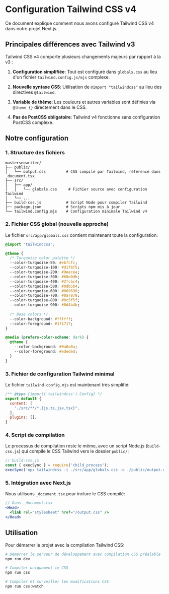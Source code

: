 # Configuration Tailwind CSS v4

Ce document explique comment nous avons configuré Tailwind CSS v4 dans notre projet Next.js.

## Principales différences avec Tailwind v3

Tailwind CSS v4 comporte plusieurs changements majeurs par rapport à la v3 :

1. **Configuration simplifiée**: Tout est configuré dans `globals.css` au lieu d'un fichier `tailwind.config.js/mjs` complexe.

2. **Nouvelle syntaxe CSS**: Utilisation de `@import "tailwindcss"` au lieu des directives `@tailwind`.

3. **Variable de thème**: Les couleurs et autres variables sont définies via `@theme {}` directement dans le CSS.

4. **Pas de PostCSS obligatoire**: Tailwind v4 fonctionne sans configuration PostCSS complexe.

## Notre configuration

### 1. Structure des fichiers

```
masterseowriter/
├── public/
│   └── output.css         # CSS compilé par Tailwind, référencé dans _document.tsx
├── src/
│   ├── app/
│   │   └── globals.css     # Fichier source avec configuration Tailwind
│   └── ...
├── build-css.js           # Script Node pour compiler Tailwind
├── package.json           # Scripts npm mis à jour
└── tailwind.config.mjs    # Configuration minimale Tailwind v4
```

### 2. Fichier CSS global (nouvelle approche)

Le fichier `src/app/globals.css` contient maintenant toute la configuration:

```css
@import "tailwindcss";

@theme {
  /* Turquoise color palette */
  --color-turquoise-50: #ebfcfc;
  --color-turquoise-100: #d1f6f5;
  --color-turquoise-200: #9eecea;
  --color-turquoise-300: #68e0db;
  --color-turquoise-400: #2fcbc4;
  --color-turquoise-500: #0db5b4;
  --color-turquoise-600: #089696;
  --color-turquoise-700: #0a7878;
  --color-turquoise-800: #0c5f5f;
  --color-turquoise-900: #0d4b4b;
  
  /* Base colors */
  --color-background: #ffffff;
  --color-foreground: #171717;
}

@media (prefers-color-scheme: dark) {
  @theme {
    --color-background: #0a0a0a;
    --color-foreground: #ededed;
  }
}
```

### 3. Fichier de configuration Tailwind minimal

Le fichier `tailwind.config.mjs` est maintenant très simplifié:

```js
/** @type {import('tailwindcss').Config} */
export default {
  content: [
    "./src/**/*.{js,ts,jsx,tsx}",
  ],
  plugins: [],
}
```

### 4. Script de compilation

Le processus de compilation reste le même, avec un script Node.js (`build-css.js`) qui compile le CSS Tailwind vers le dossier `public/`:

```js
// build-css.js
const { execSync } = require('child_process');
execSync('npx tailwindcss -i ./src/app/globals.css -o ./public/output.css');
```

### 5. Intégration avec Next.js

Nous utilisons `_document.tsx` pour inclure le CSS compilé:

```jsx
// Dans _document.tsx
<Head>
  <link rel="stylesheet" href="/output.css" />
</Head>
```

## Utilisation

Pour démarrer le projet avec la compilation Tailwind CSS:

```bash
# Démarrer le serveur de développement avec compilation CSS préalable
npm run dev

# Compiler uniquement le CSS
npm run css

# Compiler et surveiller les modifications CSS
npm run css:watch
``` 